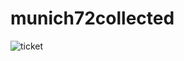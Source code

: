 # munich72collected

![ticket](https://github.com/plumplum01/munich72collected/assets/90919127/66cf0328-17d2-4716-88e1-ed90fa49b462)
